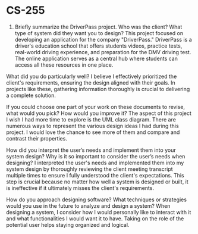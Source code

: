 # CS-255
1. Briefly summarize the DriverPass project. Who was the client? What type of system did they want you to design?
This project focused on developing an application for the company "DriverPass." DriverPass is a driver's education school that offers students videos, practice tests, real-world driving experience, and preparation for the DMV driving test. The online application serves as a central hub where students can access all these resources in one place.

What did you do particularly well?
I believe I effectively prioritized the client's requirements, ensuring the design aligned with their goals. In projects like these, gathering information thoroughly is crucial to delivering a complete solution.

If you could choose one part of your work on these documents to revise, what would you pick? How would you improve it?
The aspect of this project I wish I had more time to explore is the UML class diagram. There are numerous ways to represent the various design ideas I had during this project. I would love the chance to see more of them and compare and contrast their properties.

How did you interpret the user’s needs and implement them into your system design? Why is it so important to consider the user’s needs when designing?
I interpreted the user's needs and implemented them into my system design by thoroughly reviewing the client meeting transcript multiple times to ensure I fully understood the client's expectations. This step is crucial because no matter how well a system is designed or built, it is ineffective if it ultimately misses the client's requirements.

How do you approach designing software? What techniques or strategies would you use in the future to analyze and design a system?
When designing a system, I consider how I would personally like to interact with it and what functionalities I would want it to have. Taking on the role of the potential user helps staying organized and logical.
